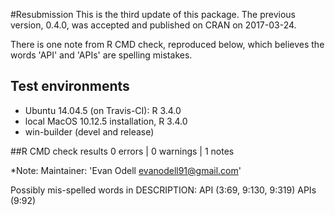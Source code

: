 

#Resubmission 
This is the third update of this package. The previous version, 0.4.0, was accepted and published on CRAN on 2017-03-24. 

There is one note from R CMD check, reproduced below, which believes the words 'API' and 'APIs' are spelling mistakes.


## Test environments

* Ubuntu 14.04.5 (on Travis-CI): R 3.4.0
* local MacOS 10.12.5 installation, R 3.4.0
* win-builder (devel and release)
 

##R CMD check results
0 errors | 0 warnings | 1 notes


*Note: 
Maintainer: 'Evan Odell <evanodell91@gmail.com>'

Possibly mis-spelled words in DESCRIPTION:
  API (3:69, 9:130, 9:319)
  APIs (9:92)
